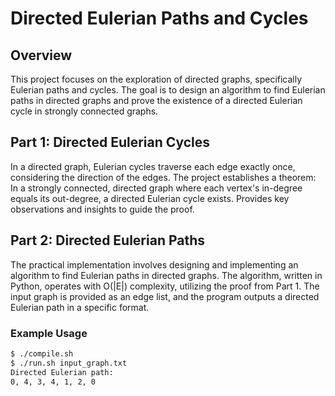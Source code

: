 # Directed Eulerian Paths and Cycles

## Overview
This project focuses on the exploration of directed graphs, specifically Eulerian paths and cycles. The goal is to design an algorithm to find Eulerian paths in directed graphs and prove the existence of a directed Eulerian cycle in strongly connected graphs.

## Part 1: Directed Eulerian Cycles
In a directed graph, Eulerian cycles traverse each edge exactly once, considering the direction of the edges. The project establishes a theorem: In a strongly connected, directed graph where each vertex's in-degree equals its out-degree, a directed Eulerian cycle exists. Provides key observations and insights to guide the proof.

## Part 2: Directed Eulerian Paths
The practical implementation involves designing and implementing an algorithm to find Eulerian paths in directed graphs. The algorithm, written in Python, operates with O(|E|) complexity, utilizing the proof from Part 1. The input graph is provided as an edge list, and the program outputs a directed Eulerian path in a specific format.

### Example Usage
```bash
$ ./compile.sh
$ ./run.sh input_graph.txt
Directed Eulerian path:
0, 4, 3, 4, 1, 2, 0
